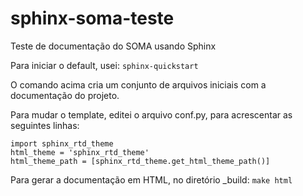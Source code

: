 # sphinx-soma-teste
Teste de documentação do SOMA usando Sphinx

Para iniciar o default, usei:
`sphinx-quickstart`

O comando acima cria um conjunto de arquivos iniciais com a documentação do projeto.

Para mudar o template, editei o arquivo conf.py, para acrescentar as seguintes linhas:
~~~~
import sphinx_rtd_theme
html_theme = 'sphinx_rtd_theme'
html_theme_path = [sphinx_rtd_theme.get_html_theme_path()]
~~~~

Para gerar a documentação em HTML, no diretório _build:
`make html`
